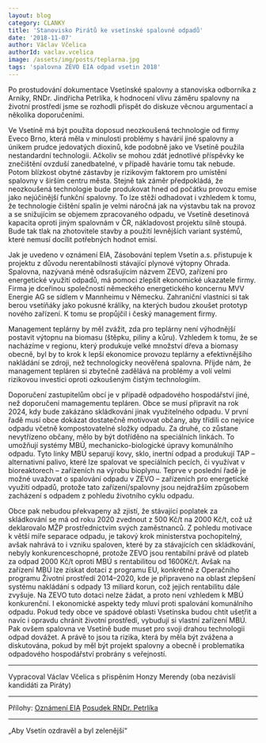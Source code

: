 ```yaml
---
layout: blog
category: CLANKY
title: 'Stanovisko Pirátů ke vsetínské spalovně odpadů'
date: '2018-11-07'
author: Václav Včelica
authorId: vaclav.vcelica
image: /assets/img/posts/teplarna.jpg
tags: 'spalovna ZEVO EIA odpad vsetin 2018'
---
```

Po prostudování dokumentace Vsetínské spalovny a stanoviska odborníka z Arniky, RNDr. Jindřicha Petrlíka, k hodnocení vlivu záměru spalovny na životní prostředí jsme se rozhodli přispět do diskuze věcnou argumentací a několika doporučeními.

Ve Vsetíně má být použita doposud neozkoušená technologie od firmy Eveco Brno, která měla v minulosti problémy s havárií jiné spalovny a únikem prudce jedovatých dioxinů, kde podobně jako ve Vsetíně použila nestandardní technologii. Ačkoliv se mohou zdát jednotlivé příspěvky ke znečištění ovzduší zanedbatelné, v případě havárie tomu tak nebude. Potom blízkost obytné zástavby je rizikovým faktorem pro umístění spalovny v širším centru města. Stejně tak záměr předpokládá, že neozkoušená technologie bude produkovat hned od počátku provozu emise jako nejúčinější funkční spalovny. To lze stěží odhadovat i vzhledem k tomu, že technologie čištění spalin je velmi náročná jak na výstavbu tak na provoz a se snižujícím se objemem zpracovaného odpadu, ve Vsetíně desetinová kapacita oproti jiným spalovnám v ČR, nákladovost projektu silně stoupá. Bude tak tlak na zhotovitele stavby a použití levnějších variant systémů, které nemusí docílit potřebných hodnot emisí.

Jak je uvedeno v oznámení EIA, Zásobování teplem Vsetín a.s. přistupuje k projektu z důvodu nerentabilnosti stávající plynové výtopny Ohrada. Spalovna, nazývaná méně odsrašujícím názvem ZEVO, zařízení pro energetické využití odpadů, má pomoci zlepšit ekonomické ukazatele firmy. Firma je dceřinou společností německého energetického koncernu MVV Energie AG se sídlem v Mannheimu v Německu. Zahraniční vlastníci si tak berou vsetíňáky jako pokusné králíky, na kterých budou zkoušet prototyp nového zařízení. K tomu se propůjčil i český management firmy.

Management teplárny by měl zvážit, zda pro teplárny není výhodnější postavit výtopnu na biomasu (štěpku, piliny a kůru). Vzhledem k tomu, že se nacházíme v regionu, který produkuje velké množství dřeva a biomasy obecně, byl by to krok k lepší ekonomice provozu teplárny a efektivnějšího nakládání se zdroji, než technologicky neověřená spalovna. Přijde nám, že management tepláren si zbytečně zadělává na problémy a volí velmi rizikovou investici oproti ozkoušeným čistým technologiím.

Doporučení zastupitelům obcí je v případě odpadového hospodářství jiné, než doporučení mamagementu tepláren. Obce se musí připravit na rok 2024, kdy bude zakázáno skládkování jinak využitelného odpadu. V první řadě musí obce dokázat dostatečně motivovat občany, aby třídili co nejvíce odpadu včetně kompostovatelné složky odpadu. Za druhé, co zůstane nevytřízeno občany, mělo by být dotříděno na speciálních linkách. To umožňují systémy MBÚ, mechanicko-biologické úpravy komunálního odpadu. Tyto linky MBÚ separují kovy, sklo, inertní odpad a produkují TAP – alternativní palivo, které lze spalovat ve speciálních pecích, či využívat v bioreaktorech – zařízeních na výrobu bioplynu. Teprve v poslední řadě je možné uvažovat o spalování odpadu v ZEVO – zařízeních pro energetické využití odpadů, protože tato zařízení/spalovny jsou nejdražším způsobem zacházení s odpadem z pohledu životního cyklu odpadu.

Obce pak nebudou překvapeny až zjistí, že stávající poplatek za skládkování se má od roku 2020 zvednout z 500 Kč/t na 2000 Kč/t, což už deklarovalo MŽP prostřednictvím svých zaměstnanců. Z pohledu motivace k větší míře separace odpadu, je takový krok ministerstva pochopitelný, avšak nahrává to i vzniku spaloven, které by za stávajících cen skládkování, nebyly konkurenceschopné, protože ZEVO jsou rentabilní právě od plateb za odpad 2000 Kč/t oproti MBÚ s rentabilitou od 1600Kč/t. Avšak na zařízení MBÚ lze získat dotaci z programu EU, konkrétně z Operačního programu Životní prostředí 2014–2020, kde je připraveno na oblast zlepšení systému nakládání s odpady 13 miliard korun, což jejich rentabilitu dále zvyšuje. Na ZEVO tuto dotaci nelze žádat, a proto není vzhledem k MBÚ konkurenční. I ekonomické aspekty tedy mluví proti spalování komunálního odpadu. Pokud tedy obce ve spádové oblasti Vsetínska budou chtít ušetřit a navíc i opravdu chránit životní prostředí, vybudují si vlastní zařízení MBÚ. Pak ovšem spalovna ve Vsetíně bude muset pro svoji drahou technologii odpad dovážet. A právě to jsou ta rizika, která by měla být zvážena a diskutována, pokud by měl být projekt spalovny a obecně i problematika odpadového hospodářství probrány s veřejností.

- - -

Vypracoval Václav Včelica s přispěním Honzy Merendy (oba nezávislí kandidáti za Piráty)

- - -

Přílohy:
<a href="https://portal.cenia.cz/eiasea/detail/EIA_ZLK879">Oznámení EIA</a>
<a href="/assets/pdf/EIA_Vsetin_posudek.pdf">Posudek RNDr. Petrlíka</a>

- - -

„Aby Vsetín ozdravěl a byl zelenější“
